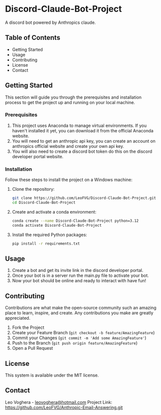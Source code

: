 # Discord-Claude-Bot-Project

A discord bot powered by Anthropics claude.

## Table of Contents

- Getting Started
- Usage
- Contributing
- License
- Contact

## Getting Started

This section will guide you through the prerequisites and installation process to get the project up and running on your local machine.

### Prerequisites

1. This project uses Anaconda to manage virtual environments. If you haven't installed it yet, you can download it from the official Anaconda website.
2. You will need to get an anthropic api key, you can create an account on anthropics official website and create your own api key.
3. You will also need to create a discord bot token do this on the discord developer portal website.
   
### Installation

Follow these steps to install the project on a Windows machine:

1. Clone the repository:
    ```bash
    git clone https://github.com/LeoFVG/Discord-Claude-Bot-Project.git
    cd Discord-Claude-Bot-Project
    ```
2. Create and activate a conda environment:
    ```bash
    conda create --name Discord-Claude-Bot-Project python=3.12
    conda activate Discord-Claude-Bot-Project
    ```
3. Install the required Python packages:
    ```bash
    pip install -r requirements.txt
    ```

## Usage
1. Create a bot and get its invite link in the discord developer portal.
2. Once your bot is in a server run the main.py file to activate your bot.
3. Now your bot should be online and ready to interact with have fun!


## Contributing

Contributions are what make the open-source community such an amazing place to learn, inspire, and create. Any contributions you make are greatly appreciated.

1. Fork the Project
2. Create your Feature Branch (`git checkout -b feature/AmazingFeature`)
3. Commit your Changes (`git commit -m 'Add some AmazingFeature'`)
4. Push to the Branch (`git push origin feature/AmazingFeature`)
5. Open a Pull Request

## License

This system is available under the MIT license.

## Contact

Leo Voghera - leovoghera@hotmail.com
Project Link: https://github.com/LeoFVG/Anthropic-Email-Answering.git


